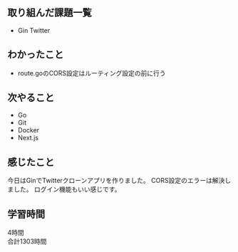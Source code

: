## 取り組んだ課題一覧
- Gin Twitter

## わかったこと
- route.goのCORS設定はルーティング設定の前に行う

## 次やること
- Go
- Git
- Docker
- Next.js

## 感じたこと
今日はGinでTwitterクローンアプリを作りました。
CORS設定のエラーは解決しました。
ログイン機能もいい感じです。

## 学習時間
4時間<br />
合計1303時間
